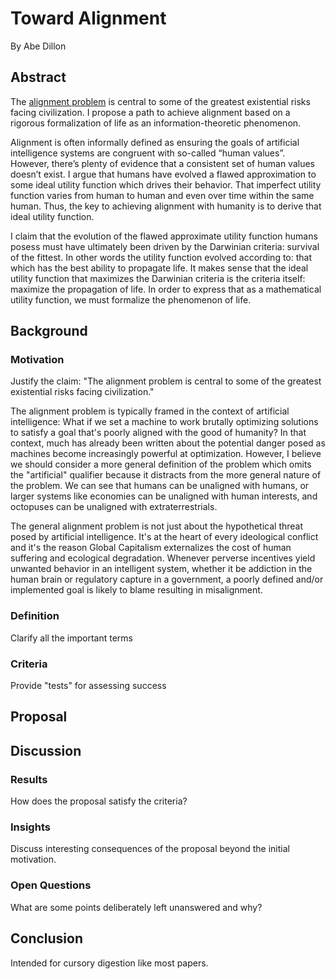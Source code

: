 # Toward Alignment
By Abe Dillon

## Abstract 
The [alignment problem](https://github.com/AbrahamDillon/AbrahamDillon.github.io/blob/main/musings/formalizing%20alignment.md) is central to some of the greatest existential risks facing civilization. I propose a path to achieve alignment based on a rigorous formalization of life as an information-theoretic phenomenon.

Alignment is often informally defined as ensuring the goals of artificial intelligence systems are congruent with so-called “human values”. However, there’s plenty of evidence that a consistent set of human values doesn’t exist. I argue that humans have evolved a flawed approximation to some ideal utility function which drives their behavior. That imperfect utility function varies from human to human and even over time within the same human. Thus, the key to achieving alignment with humanity is to derive that ideal utility function. 

I claim that the evolution of the flawed approximate utility function humans posess must have ultimately been driven by the Darwinian criteria: survival of the fittest. In other words the utility function evolved according to: that which has the best ability to propagate life. It makes sense that the ideal utility function that maximizes the Darwinian criteria is the criteria itself: maximize the propagation of life. In order to express that as a mathematical utility function, we must formalize the phenomenon of life.

## Background
### Motivation
Justify the claim: "The alignment problem is central to some of the greatest existential risks facing civilization."

The alignment problem is typically framed in the context of artificial intelligence: What if we set a machine to work brutally optimizing solutions to satisfy a goal that's poorly aligned with the good of humanity? In that context, much has already been written about the potential danger posed as machines become increasingly powerful at optimization. However, I believe we should consider a more general definition of the problem which omits the "artificial" qualifier because it distracts from the more general nature of the problem. We can see that humans can be unaligned with humans, or larger systems like economies can be unaligned with human interests, and octopuses can be unaligned with extraterrestrials.

The general alignment problem is not just about the hypothetical threat posed by artificial intelligence. It's at the heart of every ideological conflict and it's the reason Global Capitalism externalizes the cost of human suffering and ecological degradation. Whenever perverse incentives yield unwanted behavior in an intelligent system, whether it be addiction in the human brain or regulatory capture in a government, a poorly defined and/or implemented goal is likely to blame resulting in misalignment.

### Definition 
Clarify all the important terms 
### Criteria 
Provide "tests" for assessing success 

## Proposal 

## Discussion 
### Results 
How does the proposal satisfy the criteria?
### Insights 
Discuss interesting consequences of the proposal beyond the initial motivation.
### Open Questions 
What are some points deliberately left unanswered and why?

## Conclusion 
Intended for cursory digestion like most papers.
